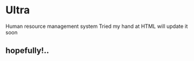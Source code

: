 # Ultra
Human resource management system
Tried my hand at HTML 
will update it soon
## hopefully!..
